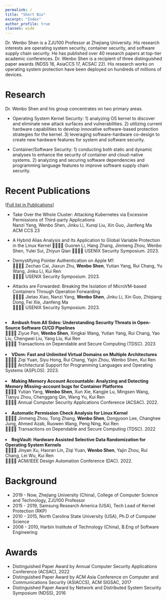 ```yaml
---
permalink: /
title: "Short Bio"
excerpt: "Index"
author_profile: true
classes: wide
---
```

Dr. Wenbo Shen is a ZJU100 Professor at Zhejiang University. 
His research interests are operating system security, container security, and software supply chain security. He has published over 40 research papers at top-tier academic conferences. Dr. Wenbo Shen is a recipient of three distinguished paper awards (NDSS 16, AsiaCCS 17, ACSAC 22). His research works on operating system protection have been deployed on hundreds of millions of devices.

Research
======
Dr. Wenbo Shen and his group concentrates on two primary areas.
- Operating System Kernel Security: 1) analyzing OS kernel to discover and eliminate new attack surfaces and vulnerabilities. 2) utilizing current hardware capabilities to develop innovative software-based protection strategies for the kernel. 3) leveraging software-hardware co-design to create new hardware features for system and software security.

- Container/Software Security: 1) conducting both static and dynamic analyses to enhance the security of container and cloud-native systems. 2) analyzing and securing software dependencies and programming language features to improve software supply chain security.


Recent Publications 
======
[[Full list in Publications](/publications)]

- Take Over the Whole Cluster: Attacking Kubernetes via Excessive Permissions of Third-party Applications  
Nanzi Yang, Wenbo Shen, Jinku Li, Xunqi Liu, Xin Guo, Jianfeng Ma  
ACM CCS 23  

- A Hybrid Alias Analysis and Its Application to Global Variable Protection in the Linux Kernel
  &#20;&#20;&#20;&#20; Guoren Li, Hang Zhang, Jinmeng Zhou, Wenbo Shen, Yulei Sui, Zhiyun Qian
  &#20;&#20;&#20;&#20;  USENIX Security Symposium. 2023.

- Demystifying Pointer Authentication on Apple M1</b><br>
  &#20;&#20;&#20;&#20; Zechao Cai, Jiaxun Zhu, <b>Wenbo Shen</b>, Yutian Yang, Rui Chang, Yu Wang, Jinku Li, Kui Ren<br>
  &#20;&#20;&#20;&#20; USENIX Security Symposium. 2023.
  
- Attacks are Forwarded: Breaking the Isolation of MicroVM-based Containers Through Operation Forwarding</b><br>
 &#20;&#20;&#20;&#20;   Jietao Xiao, Nanzi Yang, <b>Wenbo Shen</b>, Jinku Li, Xin Guo, Zhiqiang Dong, Fei Xie, Jianfeng Ma<br>
 &#20;&#20;&#20;&#20;  USENIX Security Symposium. 2023.
</li>
  
<br>

<li><b>Ambush from All Sides: Understanding Security Threats in Open-Source Software CI/CD Pipelines</b><br>
 &#20;&#20;&#20;&#20;  Ziyue Pan, <b>Wenbo Shen</b>, Xingkai Wang, Yutian Yang, Rui Chang, Yao Liu, Chengwei Liu, Yang Liu, Kui Ren<br>
 &#20;&#20;&#20;&#20;  Transactions on Dependable and Secure Computing (TDSC). 2023
</li>

<br>

<li><b>VDom: Fast and Unlimited Virtual Domains on Multiple Architectures</b><br>
 &#20;&#20;&#20;&#20;  Ziqi Yuan, Siyu Hong, Rui Chang, Yajin Zhou, Wenbo Shen, Kui Ren<br>
 &#20;&#20;&#20;&#20;  Architectural Support for Programming Languages and Operating Systems (ASPLOS). 2023.
</li>
  
<br>
  
<li><b>Making Memory Account Accountable: Analyzing and Detecting Memory Missing-account bugs for Container Platforms</b><br>
 &#20;&#20;&#20;&#20;   Yutian Yang, <b>Wenbo Shen</b>, Xun Xie, Kangjie Lu, Mingsen Wang, Tianyu Zhou, Chenggang Qin, Wang Yu, Kui Ren<br>
 &#20;&#20;&#20;&#20;   Annual Computer Security Applications Conference (ACSAC). 2022.
</li>
  
<br>
  
<li><b>Automatic Permission Check Analysis for Linux Kernel</b><br>
 &#20;&#20;&#20;&#20; Jinmeng Zhou, Tong Zhang, <b>Wenbo Shen</b>, Dongyoon Lee, Changhee Jung, Ahmed Azab, Ruowen Wang, Peng Ning, Kui Ren<br>
 &#20;&#20;&#20;&#20; Transactions on Dependable and Secure Computing (TDSC). 2022
</li>
  
<br>

<li><b>RegVault: Hardware Assisted Selective Data Randomization for Operating System Kernels</b><br>
 &#20;&#20;&#20;&#20;   Jinyan Xu, Haoran Lin, Ziqi Yuan, <b>Wenbo Shen</b>, Yajin Zhou, Rui Chang, Lei Wu, Kui Ren<br>
 &#20;&#20;&#20;&#20;   ACM/IEEE Design Automation Conference (DAC). 2022.

Background
======
- 2019 -  Now, Zhejiang University (China), College of Computer Science and Technology, ZJU100 Professor
- 2015 - 2019, Samsung Research America (USA), Tech Lead of Kernel Protection (RKP)
- 2010 - 2015, North Carolina State University (USA), Ph.D of Computer Science
- 2006 - 2010, Harbin Institute of Technology (China), B.Eng of Software Engineering

Awards
======
- Distinguished Paper Award by Annual Computer Security Applications Conference (ACSAC), 2022
- Distinguished Paper Award by ACM Asia Conference on Computer and Communications Security (ASIACCS), ACM SIGSAC, 2017
- Distinguished Paper Award by Network and Distributed System Security Symposium (NDSS), 2016

